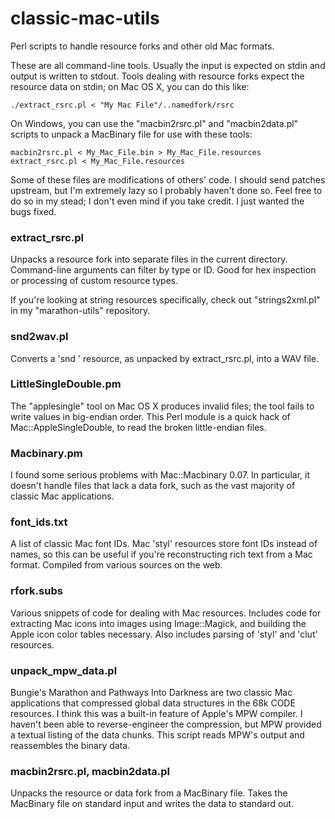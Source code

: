 classic-mac-utils
=================

Perl scripts to handle resource forks and other old Mac formats.

These are all command-line tools. Usually the input is expected on stdin and output is written to stdout. Tools dealing with resource forks expect the resource data on stdin; on Mac OS X, you can do this like:

    ./extract_rsrc.pl < "My Mac File"/..namedfork/rsrc
    
On Windows, you can use the "macbin2rsrc.pl" and "macbin2data.pl" scripts to unpack a MacBinary file for use with these tools:

    macbin2rsrc.pl < My_Mac_File.bin > My_Mac_File.resources
    extract_rsrc.pl < My_Mac_File.resources

Some of these files are modifications of others' code. I should send patches upstream, but I'm extremely lazy so I probably haven't done so. Feel free to do so in my stead; I don't even mind if you take credit. I just wanted the bugs fixed.

### extract_rsrc.pl

Unpacks a resource fork into separate files in the current directory. Command-line arguments can filter by type or ID. Good for hex inspection or processing of custom resource types.

If you're looking at string resources specifically, check out "strings2xml.pl" in my "marathon-utils" repository.

### snd2wav.pl

Converts a 'snd ' resource, as unpacked by extract_rsrc.pl, into a WAV file.

### LittleSingleDouble.pm

The "applesingle" tool on Mac OS X produces invalid files; the tool fails to write values in big-endian order. This Perl module is a quick hack of Mac::AppleSingleDouble, to read the broken little-endian files.

### Macbinary.pm

I found some serious problems with Mac::Macbinary 0.07. In particular, it doesn't handle files that lack a data fork, such as the vast majority of classic Mac applications.

### font_ids.txt

A list of classic Mac font IDs. Mac 'styl' resources store font IDs instead of names, so this can be useful if you're reconstructing rich text from a Mac format. Compiled from various sources on the web.

### rfork.subs

Various snippets of code for dealing with Mac resources. Includes code for extracting Mac icons into images using Image::Magick, and building the Apple icon color tables necessary. Also includes parsing of 'styl' and 'clut' resources.

### unpack_mpw_data.pl

Bungie's Marathon and Pathways Into Darkness are two classic Mac applications that compressed global data structures in the 68k CODE resources. I think this was a built-in feature of Apple's MPW compiler. I haven't been able to  reverse-engineer the compression, but MPW provided a textual listing of the data chunks. This script reads MPW's output and reassembles the binary data.

### macbin2rsrc.pl, macbin2data.pl

Unpacks the resource or data fork from a MacBinary file. Takes the MacBinary file on standard input and writes the data to standard out.
